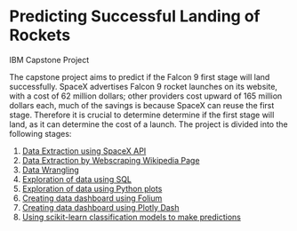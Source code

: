 # Predicting Successful Landing of Rockets
IBM Capstone Project

The capstone project aims to predict if the Falcon 9 first stage will land successfully. SpaceX advertises Falcon 9 rocket launches on its website, with a cost of 62 million dollars; other providers cost upward of 165 million dollars each, much of the savings is because SpaceX can reuse the first stage. Therefore it is crucial to determine determine if the first stage will land, as it can determine the cost of a launch. The project is divided into the following stages:

1. [Data Extraction using SpaceX API](https://github.com/vishalpuri13/spacex_landing_prediction/blob/master/data_collection.ipynb)
2. [Data Extraction by Webscraping Wikipedia Page](https://github.com/vishalpuri13/spacex_landing_prediction/blob/master/data_collection_webscrape.ipynb)
3. [Data Wrangling](https://github.com/vishalpuri13/spacex_landing_prediction/blob/master/data_wrangling.ipynb)
4. [Exploration of data using SQL](https://github.com/vishalpuri13/spacex_landing_prediction/blob/master/eda_using_sql.ipynb)
5. [Exploration of data using Python plots](https://github.com/vishalpuri13/spacex_landing_prediction/blob/master/eda_data_visual.ipynb)
6. [Creating data dashboard using Folium](https://github.com/vishalpuri13/spacex_landing_prediction/blob/master/data_dashboard.ipynb)
7. [Creating data dashboard using Plotly Dash](https://github.com/vishalpuri13/spacex_landing_prediction/blob/master/spacex_dash_deploy.py)
8. [Using scikit-learn classification models to make predictions](https://github.com/vishalpuri13/spacex_landing_prediction/blob/master/prediction_models.ipynb)
